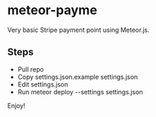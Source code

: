 # meteor-payme
Very basic Stripe payment point using Meteor.js.

## Steps

 - Pull repo
 - Copy settings.json.example settings.json
 - Edit settings.json
 - Run meteor deploy <app-name> --settings settings.json

Enjoy!
